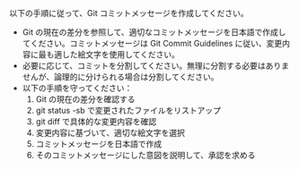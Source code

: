 以下の手順に従って、Git コミットメッセージを作成してください。
- Git の現在の差分を参照して、適切なコミットメッセージを日本語で作成してください。コミットメッセージは Git Commit Guidelines に従い、変更内容に最も適した絵文字を使用してください。
- 必要に応じて、コミットを分割してください。無理に分割する必要はありませんが、論理的に分けられる場合は分割してください。
- 以下の手順を守ってください：
  1. Git の現在の差分を確認する
    2. git status -sb で変更されたファイルをリストアップ
    3. git diff で具体的な変更内容を確認
  2. 変更内容に基づいて、適切な絵文字を選択
  3. コミットメッセージを日本語で作成
  4. そのコミットメッセージにした意図を説明して、承認を求める
